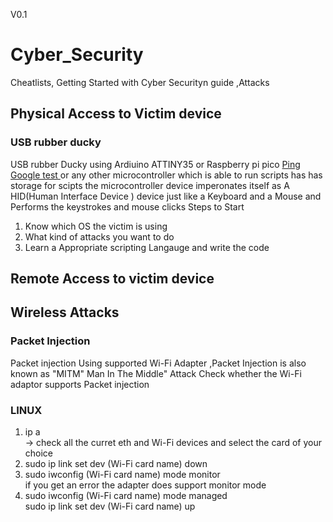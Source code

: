 V0.1
# <b> Cyber_Security </b>
Cheatlists, Getting Started with Cyber Securityn guide ,Attacks 
## Physical  Access to Victim device 
### USB rubber ducky
 USB rubber Ducky using Ardiuino ATTINY35 or Raspberry pi pico
 <a href ="https://www.google.com/"> Ping Google test </a>
or any other microcontroller which is able to run scripts has has storage for scipts 
the microcontroller device imperonates itself as A HID(Human Interface Device ) device  just like a Keyboard and a Mouse 
and Performs the keystrokes and mouse clicks 
Steps to Start
1) Know which OS the victim is using <br>
2) What kind of attacks you want to do <br>
3) Learn a Appropriate scripting Langauge and write the code <br>

## Remote Access to victim device

## Wireless Attacks 

### Packet Injection 
Packet injection Using supported Wi-Fi Adapter ,Packet Injection is also known as "MITM" Man In The Middle" Attack
Check whether the Wi-Fi adaptor supports Packet injection
 ### LINUX 

 1) ip a <br>
 -> check all the curret eth and Wi-Fi devices and select the card of  your choice <br>
 2) sudo ip link set dev (Wi-Fi card name) down <br>
 3) sudo iwconfig (Wi-Fi card name) mode monitor <br>
 if you get an error the adapter does support monitor mode <br>
 4) sudo iwconfig (Wi-Fi card name) mode managed <br>
    sudo ip link set dev (Wi-Fi card name) up <br>


    